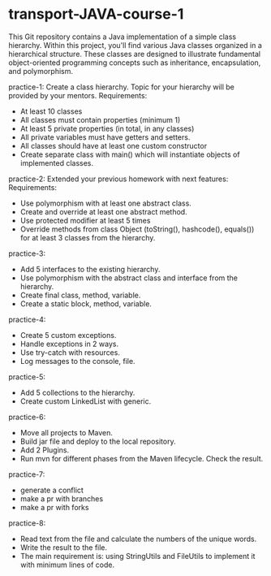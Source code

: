 # transport-JAVA-course-1
This Git repository contains a Java implementation of a simple class hierarchy. Within this project, you'll find various Java classes organized in a hierarchical structure. These classes are designed to illustrate fundamental object-oriented programming concepts such as inheritance, encapsulation, and polymorphism.

practice-1:
Create a class hierarchy. Topic for your hierarchy will be provided by your mentors.
Requirements:
- At least 10 classes
- All classes must contain properties (minimum 1)
- At least 5 private properties (in total, in any classes)
- All private variables must have getters and setters.
- All classes should have at least one custom constructor
- Create separate class with main() which will instantiate objects of implemented classes.

practice-2:
Extended your previous homework with next features:
Requirements:
- Use polymorphism with at least one abstract class.
- Create and override at least one abstract method.
- Use protected modifier at least 5 times
- Override methods from class Object (toString(), hashcode(), equals()) for at least 3 classes from the hierarchy.

practice-3:
- Add 5 interfaces to the existing hierarchy.
- Use polymorphism with the abstract class and interface from the hierarchy.
- Create final class, method, variable. 
- Create a static block, method, variable.

practice-4:
- Create 5 custom exceptions.
- Handle exceptions in 2 ways. 
- Use try-catch with resources.
- Log messages to the console, file.

practice-5:
- Add 5 collections to the hierarchy. 
- Create custom LinkedList with generic.

practice-6:
- Move all projects to Maven. 
- Build jar file and deploy to the local repository. 
- Add 2 Plugins.
- Run mvn for different phases from the Maven lifecycle. Check the result.

practice-7:
- generate a conflict
- make a pr with branches
- make a pr with forks

practice-8:
- Read text from the file and calculate the numbers of the unique words. 
- Write the result to the file. 
- The main requirement is: using StringUtils and FileUtils to implement it with minimum lines of code.


